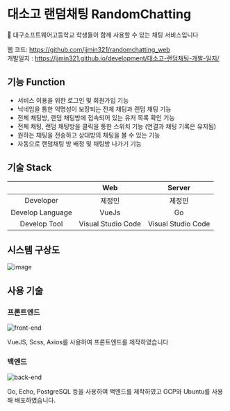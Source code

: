 # 대소고 랜덤채팅 RandomChatting 

💬 대구소프트웨어고등학교 학생들이 함께 사용할 수 있는 채팅 서비스입니다

웹 코드: https://github.com/jjmin321/randomchatting_web<br>
개발일지 : https://jjmin321.github.io/development/대소고-랜덤채팅-개발-일지/

## 기능 Function
- 서비스 이용을 위한 로그인 및 회원가입 기능 
- 닉네임을 통한 익명성이 보장되는 전체 채팅과 랜덤 채팅 기능 
- 전체 채팅방, 랜덤 채팅방에 접속되어 있는 유저 목록 확인 기능
- 전체 채팅, 랜덤 채팅방을 클릭을 통한 스위치 기능 (연결과 채팅 기록은 유지됨)
- 원하는 채팅을 전송하고 상대방의 채팅을 볼 수 있는 기능
- 자동으로 랜덤채팅 방 배정 및 채팅방 나가기 기능 

## 기술 Stack
|                      | Web     | Server        | 
|:--------------------:|:---------------:|:------------------:|
| Developer | 제정민 | 제정민       | 
| Develop Language | VueJs| Go| 
| Develop Tool     | Visual Studio Code  | Visual Studio Code | 

## 시스템 구상도

![image](https://user-images.githubusercontent.com/52072077/97800503-0676c680-1c79-11eb-9156-7c5c303a30d5.png)

## 사용 기술

### 프론트엔드
![front-end](https://user-images.githubusercontent.com/52072077/97800589-c6fcaa00-1c79-11eb-8295-9b0450432e3a.png)

VueJS, Scss, Axios를 사용하여 프론트엔드를 제작하였습니다

### 백엔드

![back-end](https://user-images.githubusercontent.com/52072077/97800688-a1bc6b80-1c7a-11eb-8946-20e0e87b9c4b.png)

Go, Echo, PostgreSQL 등을 사용하여 백엔드를 제작하였고 GCP와 Ubuntu를 사용해 배포하였습니다.